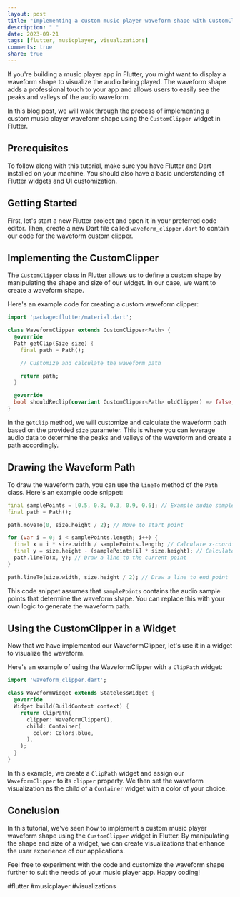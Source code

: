 ```yaml
---
layout: post
title: "Implementing a custom music player waveform shape with CustomClipper in Flutter"
description: " "
date: 2023-09-21
tags: [flutter, musicplayer, visualizations]
comments: true
share: true
---
```


If you're building a music player app in Flutter, you might want to display a waveform shape to visualize the audio being played. The waveform shape adds a professional touch to your app and allows users to easily see the peaks and valleys of the audio waveform.

In this blog post, we will walk through the process of implementing a custom music player waveform shape using the `CustomClipper` widget in Flutter.

## Prerequisites

To follow along with this tutorial, make sure you have Flutter and Dart installed on your machine. You should also have a basic understanding of Flutter widgets and UI customization.

## Getting Started

First, let's start a new Flutter project and open it in your preferred code editor. Then, create a new Dart file called `waveform_clipper.dart` to contain our code for the waveform custom clipper.

## Implementing the CustomClipper

The `CustomClipper` class in Flutter allows us to define a custom shape by manipulating the shape and size of our widget. In our case, we want to create a waveform shape.

Here's an example code for creating a custom waveform clipper:

```dart
import 'package:flutter/material.dart';

class WaveformClipper extends CustomClipper<Path> {
  @override
  Path getClip(Size size) {
    final path = Path();

    // Customize and calculate the waveform path

    return path;
  }

  @override
  bool shouldReclip(covariant CustomClipper<Path> oldClipper) => false;
}
```

In the `getClip` method, we will customize and calculate the waveform path based on the provided `size` parameter. This is where you can leverage audio data to determine the peaks and valleys of the waveform and create a path accordingly.

## Drawing the Waveform Path

To draw the waveform path, you can use the `lineTo` method of the `Path` class. Here's an example code snippet:

```dart
final samplePoints = [0.5, 0.8, 0.3, 0.9, 0.6]; // Example audio sample points
final path = Path();

path.moveTo(0, size.height / 2); // Move to start point

for (var i = 0; i < samplePoints.length; i++) {
  final x = i * size.width / samplePoints.length; // Calculate x-coordinate
  final y = size.height - (samplePoints[i] * size.height); // Calculate y-coordinate
  path.lineTo(x, y); // Draw a line to the current point
}

path.lineTo(size.width, size.height / 2); // Draw a line to end point
```

This code snippet assumes that `samplePoints` contains the audio sample points that determine the waveform shape. You can replace this with your own logic to generate the waveform path.

## Using the CustomClipper in a Widget

Now that we have implemented our WaveformClipper, let's use it in a widget to visualize the waveform.

Here's an example of using the WaveformClipper with a `ClipPath` widget:

```dart
import 'waveform_clipper.dart';

class WaveformWidget extends StatelessWidget {
  @override
  Widget build(BuildContext context) {
    return ClipPath(
      clipper: WaveformClipper(),
      child: Container(
        color: Colors.blue,
      ),
    );
  }
}
```

In this example, we create a `ClipPath` widget and assign our `WaveformClipper` to its `clipper` property. We then set the waveform visualization as the child of a `Container` widget with a color of your choice.

## Conclusion

In this tutorial, we've seen how to implement a custom music player waveform shape using the `CustomClipper` widget in Flutter. By manipulating the shape and size of a widget, we can create visualizations that enhance the user experience of our applications.

Feel free to experiment with the code and customize the waveform shape further to suit the needs of your music player app. Happy coding!

#flutter #musicplayer #visualizations